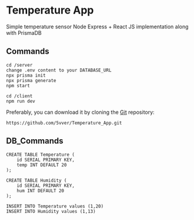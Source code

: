 # Temperature App

Simple temperature sensor Node Express + React JS implementation along with PrismaDB  


Commands
----

    cd /server
    change .env content to your DATABASE_URL
    npx prisma init
    npx prisma generate
    npm start

    cd /client
    npm run dev

Preferably, you can download it by cloning the [Git](https://github.com/5vver/Temperature_App) repository:

    https://github.com/5vver/Temperature_App.git

DB_Commands
----

    CREATE TABLE Temperature (
        id SERIAL PRIMARY KEY,
        temp INT DEFAULT 20
    );

    CREATE TABLE Humidity (
        id SERIAL PRIMARY KEY,
        hum INT DEFAULT 20
    );

    INSERT INTO Temperature values (1,20)
    INSERT INTO Humidity values (1,13)